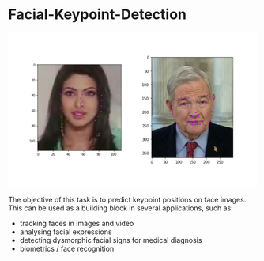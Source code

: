# Facial-Keypoint-Detection

![](https://github.com/vijaysinghkadam/Facial-Keypoint-Detection/blob/master/images/key_pts_example.png)

The objective of this task is to predict keypoint positions on face images. This can be used as a building block in several applications, such as:

* tracking faces in images and video
* analysing facial expressions
* detecting dysmorphic facial signs for medical diagnosis
* biometrics / face recognition
